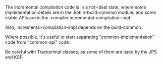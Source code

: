 The incremental compilation code is in a not-ideal state, where
some implementation details are in the :kotlin-build-common module,
and some stable APIs are in the :compiler:incremental-compilation-impl.

Also, incremental-compilation-impl depends on the build-common.

Where possible, it's useful to start separating "common-implementation" code
from "common-api" code.

Be careful with TrackerImpl classes, as some of them are used by the JPS and KSP.
